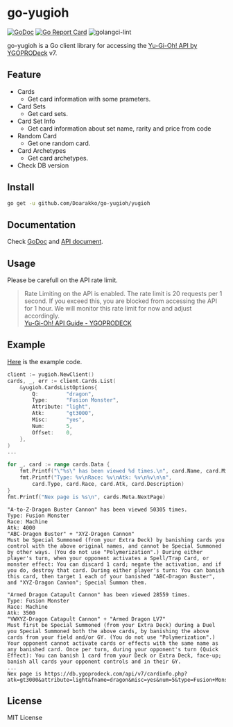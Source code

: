 # go-yugioh

[![GoDoc](https://godoc.org/github.com/Doarakko/go-yugioh?status.svg)](https://pkg.go.dev/github.com/Doarakko/go-yugioh/yugioh)
[![Go Report Card](https://goreportcard.com/badge/github.com/Doarakko/go-yugioh)](https://goreportcard.com/report/github.com/Doarakko/go-yugioh)
![golangci-lint](https://github.com/Doarakko/go-yugioh/workflows/golangci-lint/badge.svg)

go-yugioh is a Go client library for accessing the [Yu-Gi-Oh! API by YGOPRODeck](https://db.ygoprodeck.com/api-guide/) v7.

## Feature

- Cards
  - Get card information with some prameters.
- Card Sets
  - Get card sets.
- Card Set Info
  - Get card information about set name, rarity and price from code
- Random Card
  - Get one random card.
- Card Archetypes
  - Get card archetypes.
- Check DB version

## Install

```bash
go get -u github.com/Doarakko/go-yugioh/yugioh
```

## Documentation

Check [GoDoc](https://pkg.go.dev/github.com/Doarakko/go-yugioh/yugioh) and [API document](https://db.ygoprodeck.com/api-guide/).

## Usage

Please be carefull on the API rate limit.

> Rate Limiting on the API is enabled. The rate limit is 20 requests per 1 second. If you exceed this, you are blocked from accessing the API for 1 hour. We will monitor this rate limit for now and adjust accordingly.  
> [Yu-Gi-Oh! API Guide - YGOPRODECK](https://db.ygoprodeck.com/api-guide/)

## Example

[Here](https://github.com/Doarakko/go-yugioh/tree/master/example) is the example code.

```go
client := yugioh.NewClient()
cards, _, err := client.Cards.List(
	&yugioh.CardsListOptions{
		Q:         "dragon",
		Type:      "Fusion Monster",
		Attribute: "light",
		Atk:       "gt3000",
		Misc:      "yes",
		Num:       5,
		Offset:    0,
	},
)
...

for _, card := range cards.Data {
	fmt.Printf("\"%s\" has been viewed %d times.\n", card.Name, card.Misc[0].Views)
	fmt.Printf("Type: %v\nRace: %v\nAtk: %v\n%v\n\n",
		card.Type, card.Race, card.Atk, card.Description)
}
fmt.Printf("Nex page is %s\n", cards.Meta.NextPage)
```

```text
"A-to-Z-Dragon Buster Cannon" has been viewed 50305 times.
Type: Fusion Monster
Race: Machine
Atk: 4000
"ABC-Dragon Buster" + "XYZ-Dragon Cannon"
Must be Special Summoned (from your Extra Deck) by banishing cards you control with the above original names, and cannot be Special Summoned by other ways. (You do not use "Polymerization".) During either player's turn, when your opponent activates a Spell/Trap Card, or monster effect: You can discard 1 card; negate the activation, and if you do, destroy that card. During either player's turn: You can banish this card, then target 1 each of your banished "ABC-Dragon Buster", and "XYZ-Dragon Cannon"; Special Summon them.

"Armed Dragon Catapult Cannon" has been viewed 28559 times.
Type: Fusion Monster
Race: Machine
Atk: 3500
"VWXYZ-Dragon Catapult Cannon" + "Armed Dragon LV7"
Must first be Special Summoned (from your Extra Deck) during a Duel you Special Summoned both the above cards, by banishing the above cards from your field and/or GY. (You do not use "Polymerization".) Your opponent cannot activate cards or effects with the same name as any banished card. Once per turn, during your opponent's turn (Quick Effect): You can banish 1 card from your Deck or Extra Deck, face-up; banish all cards your opponent controls and in their GY.
...
Nex page is https://db.ygoprodeck.com/api/v7/cardinfo.php?atk=gt3000&attribute=light&fname=dragon&misc=yes&num=5&type=Fusion+Monster&offset=5
```

## License

MIT License
